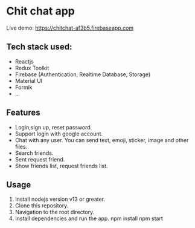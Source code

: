 # Chit chat app
Live demo: https://chitchat-af3b5.firebaseapp.com

## Tech stack used:
- Reactjs
- Redux Toolkit
- Firebase (Authentication, Realtime Database, Storage)
- Material UI
- Formik
- ...

## Features
- Login,sign up, reset password.
- Support login with google account.
- Chat with any user. You can send text, emoji, sticker, image and other files.
- Search friends.
- Sent request friend.
- Show friends list, request friends list.

## Usage
1. Install nodejs version v13 or greater.
1. Clone this repository.
2. Navigation to the root directory.
3. Install dependencies and run the app.
npm install
npm start
